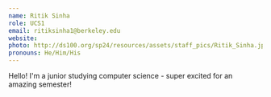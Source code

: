 ```yaml
---
name: Ritik Sinha
role: UCS1
email: ritiksinha1@berkeley.edu
website: 
photo: http://ds100.org/sp24/resources/assets/staff_pics/Ritik_Sinha.jpg
pronouns: He/Him/His
---
```

Hello! I'm a junior studying computer science - super excited for an amazing semester!
